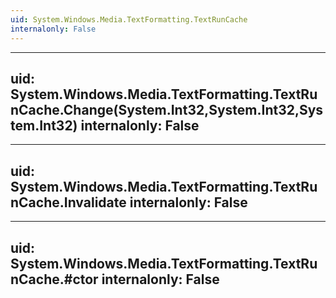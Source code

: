 ```yaml
---
uid: System.Windows.Media.TextFormatting.TextRunCache
internalonly: False
---
```


---
uid: System.Windows.Media.TextFormatting.TextRunCache.Change(System.Int32,System.Int32,System.Int32)
internalonly: False
---

---
uid: System.Windows.Media.TextFormatting.TextRunCache.Invalidate
internalonly: False
---

---
uid: System.Windows.Media.TextFormatting.TextRunCache.#ctor
internalonly: False
---
